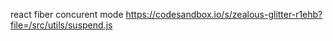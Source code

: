 react fiber
concurent mode
https://codesandbox.io/s/zealous-glitter-r1ehb?file=/src/utils/suspend.js